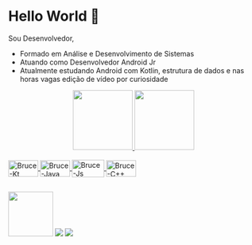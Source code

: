 # Hello World 👋
Sou Desenvolvedor,
- Formado em Análise e Desenvolvimento de Sistemas
- Atuando como Desenvolvedor Android Jr
- Atualmente estudando Android com Kotlin, estrutura de dados e nas horas vagas edição de vídeo por curiosidade
<div align="center">
  <a href="https://github.com/brucetrindade">
  <img height="120em" src="https://github-readme-stats.vercel.app/api?username=brucetrindade&show_icons=true&theme=dark&include_all_commits=true&count_private=true"/>
  <img height="120em" src="https://github-readme-stats.vercel.app/api/top-langs/?username=brucetrindade&layout=compact&langs_count=7&theme=dark"/>
</div>
  
<div style="display: inline_block"><br>
  <img align="center" alt="Bruce-Kt" height="33" width="60" src="https://img.shields.io/badge/Kotlin-0095D5?&style=for-the-badge&logo=kotlin&logoColor=white">
  <img align="center" alt="Bruce-Java" height="33" width="60" src="https://img.shields.io/badge/Java-ED8B00?style=for-the-badge&logo=java&logoColor=white">
  <img align="center" alt="Bruce-Js" height="35" width="65" src="https://img.shields.io/badge/JavaScript-323330?style=for-the-badge&logo=javascript&logoColor=F7DF1E">
  <img align="center" alt="Bruce-C++" height="33" width="60" src="https://img.shields.io/badge/C%2B%2B-00599C?style=for-the-badge&logo=c%2B%2B&logoColor=white">
</div>
  
  ##
 
<div> 
  <a href = "mailto:brucetrindade2000@gmail.com"><img width="90" src="https://img.shields.io/badge/-Gmail-%23333?style=for-the-badge&logo=gmail&logoColor=white" target="_blank"></a>
  <a href="https://www.linkedin.com/in/brucetrindade" width="100" target="_blank"><img src="https://img.shields.io/badge/-LinkedIn-%230077B5?style=for-the-badge&logo=linkedin&logoColor=white" target="_blank"></a> 
   <a href="https://instagram.com/devbrucetrindade" target="_blank"><img src="https://img.shields.io/badge/-Instagram-%23E4405F?style=for-the-badge&logo=instagram&logoColor=white" target="_blank"></a>
</div>

<!--
**BruceTrindade/BruceTrindade** is a ✨ _special_ ✨ repository because its `README.md` (this file) appears on your GitHub profile.

Here are some ideas to get you started:

- 🔭 I’m currently working on ...
- 🌱 I’m currently learning ...
- 👯 I’m looking to collaborate on ...
- 🤔 I’m looking for help with ...
- 💬 Ask me about ...
- 📫 How to reach me: ...
- 😄 Pronouns: ...
- ⚡ Fun fact: ...
-->
